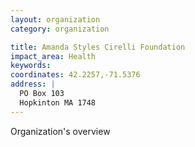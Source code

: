```yaml
---
layout: organization
category: organization

title: Amanda Styles Cirelli Foundation
impact_area: Health
keywords: 
coordinates: 42.2257,-71.5376
address: |
  PO Box 103
  Hopkinton MA 1748
---
```

Organization's overview
